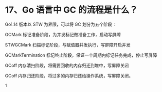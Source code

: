 # 17、Go 语言中 GC 的流程是什么？
Go1.14 版本以 STW 为界限，可以将 GC 划分为五个阶段：

GCMark 标记准备阶段，为并发标记做准备工作，启动写屏障 

STWGCMark 扫描标记阶段，与赋值器并发执行，写屏障开启并发 

GCMarkTermination 标记终止阶段，保证一个周期内标记任务完成，停止写屏障 

GCoff 内存清扫阶段，将需要回收的内存归还到堆中，写屏障关闭

GCoff 内存归还阶段，将过多的内存归还给操作系统，写屏障关闭。

1